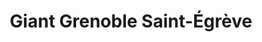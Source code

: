 ---
title: "Giant Grenoble Saint-Égrève"
url: /saint-egreve/giant-grenoble-saint-egreve/
shop: Fahrrad
---